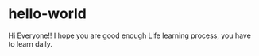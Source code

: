 # hello-world
Hi Everyone!!
I hope you are good enough
Life learning process, you have to learn daily.
